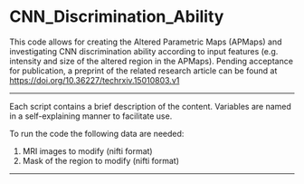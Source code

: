 # CNN_Discrimination_Ability

This code allows for creating the Altered Parametric Maps (APMaps) and investigating CNN discrimination ability according to input features (e.g. intensity and size of the altered region in the APMaps).
Pending acceptance for publication, a preprint of the related research article can be found at https://doi.org/10.36227/techrxiv.15010803.v1

*****************
Each script contains a brief description of the content. Variables are named in a self-explaining manner to facilitate use.

To run the code the following data are needed:
1) MRI images to modify (nifti format)
2) Mask of the region to modify (nifti format)
*****************
